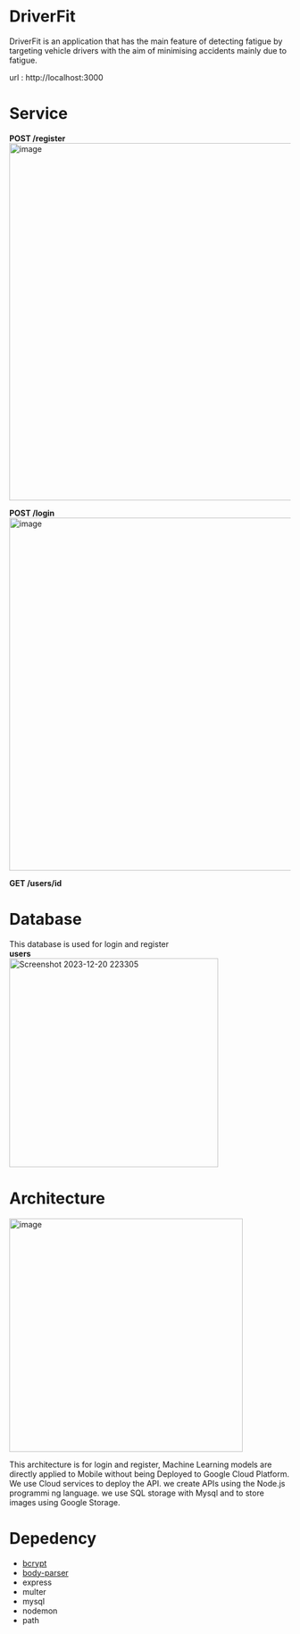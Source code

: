 
# DriverFit <br>
 
DriverFit is an application that has the main feature of detecting fatigue by targeting vehicle drivers with the aim of minimising accidents mainly due to fatigue. <br>

url : http://localhost:3000

# Service
**POST /register** <br>
<img width="640" alt="image" src="https://github.com/DriverFit/Backend/assets/103325979/c9445fbe-21f2-4f47-80e1-aff28b88f7e9"> <br>

 
 **POST /login** <br>
 <img width="632" alt="image" src="https://github.com/DriverFit/Backend/assets/103325979/3fab826a-9d8f-4ea7-9268-fca35095cfc4"> <br>

 
 **GET /users/id** <br>


 # Database
 This database is used for login and register <br>
 **users** <br>
<img width="374" alt="Screenshot 2023-12-20 223305" src="https://github.com/DriverFit/Backend/assets/103325979/32fcae7f-3786-42f8-bc56-c09c9e13930b"> <br>



# Architecture

<img width="418" alt="image" src="https://github.com/DriverFit/Backend/assets/103325979/f14ac369-b1f9-4b5e-a8f9-2eae8fa95071"> <br>

This architecture is for login and register, Machine Learning models are directly applied to Mobile without being Deployed to Google Cloud Platform. <br>
We use Cloud services to deploy the API. we create APIs using the Node.js programmi ng language. we use SQL storage with Mysql and to store images using Google Storage.




# Depedency
- [bcrypt](https://www.npmjs.com/package/bcrypt) <br>
- [body-parser](https://www.npmjs.com/package/body-parser) <br>
- express <br>
- multer <br>
- mysql <br>
- nodemon <br>
- path <br>



